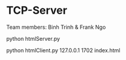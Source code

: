 # TCP-Server

Team members: Binh Trinh & Frank Ngo


python htmlServer.py

python htmlClient.py 127.0.0.1 1702 index.html
